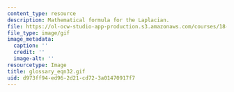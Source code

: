 ```yaml
---
content_type: resource
description: Mathematical formula for the Laplacian.
file: https://ol-ocw-studio-app-production.s3.amazonaws.com/courses/18-013a-calculus-with-applications-spring-2005/d973ff94ed962d21cd723a01470917f7_glossary_eqn32.gif
file_type: image/gif
image_metadata:
  caption: ''
  credit: ''
  image-alt: ''
resourcetype: Image
title: glossary_eqn32.gif
uid: d973ff94-ed96-2d21-cd72-3a01470917f7
---
```

